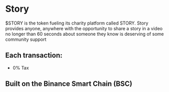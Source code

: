 

# Story

$STORY is the token fueling its charity platform called STORY. 
Story provides anyone, anywhere with the opportunity to share a story in a video no longer than 60 seconds about someone they know is deserving of some community support

## Each transaction:
* 0% Tax

## Built on the Binance Smart Chain (BSC)


